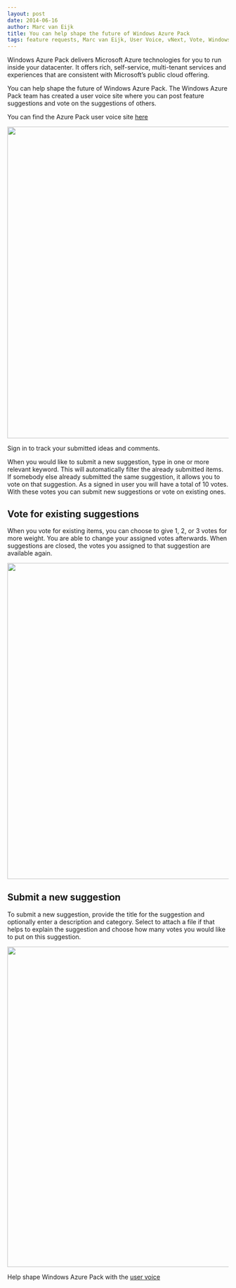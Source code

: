 ```yaml
---
layout: post
date: 2014-06-16
author: Marc van Eijk
title: You can help shape the future of Windows Azure Pack
tags: feature requests, Marc van Eijk, User Voice, vNext, Vote, Windows Azure Pack
---
```

Windows Azure Pack delivers Microsoft Azure technologies for you to run inside your datacenter. It offers rich, self-service, multi-tenant services and experiences that are consistent with Microsoft’s public cloud offering.

You can help shape the future of Windows Azure Pack. The Windows Azure Pack team has created a user voice site where you can post feature suggestions and vote on the suggestions of others.

You can find the Azure Pack user voice site [here](http://feedback.azure.com/forums/255259-azure-pack)

<img src="/images/2016-02-17/01-General.png" width="710">

Sign in to track your submitted ideas and comments.

When you would like to submit a new suggestion, type in one or more relevant keyword. This will automatically filter the already submitted items. If somebody else already submitted the same suggestion, it allows you to vote on that suggestion. As a signed in user you will have a total of 10 votes. With these votes you can submit new suggestions or vote on existing ones.

## Vote for existing suggestions

When you vote for existing items, you can choose to give 1, 2, or 3 votes for more weight. You are able to change your assigned votes afterwards. When suggestions are closed, the votes you assigned to that suggestion are available again.

<img src="/images/2016-02-17/02-Vote-for-exisiting-idea.png" width="720">

## Submit a new suggestion

To submit a new suggestion, provide the title for the suggestion and optionally enter a description and category. Select to attach a file if that helps to explain the suggestion and choose how many votes you would like to put on this suggestion.

<img src="/images/2016-02-17/03-Post-new-idea.png" width="730">

Help shape Windows Azure Pack with the [user voice](http://feedback.azure.com/forums/255259-azure-pack)
